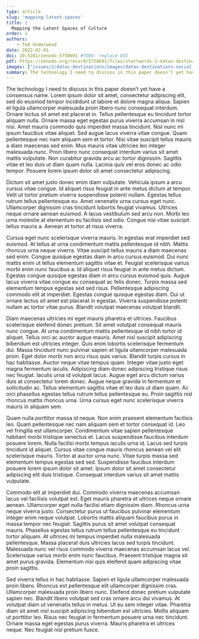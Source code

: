 ```yaml
---
type: article
slug: 'mapping-latent-spaces'
title: |
  Mapping the Latent Spaces of Culture
order: 1
authors:
    - Ted Underwood
date: 2022-02-01
doi: 10.5281/zenodo.5750691 #TODO: replace DOI
pdf: https://zenodo.org/record/5750691/files/startwords-2-datas-destinations.pdf #TODO: replace PDF
images: ["issues/2/datas-destinations/images/datas-destinations-social.png"] #TODO: replace social preview
summary: The technology I need to discuss in this paper doesn’t yet have a consensus name.
---
```


The technology I need to discuss in this paper doesn’t yet have a consensus name. Lorem ipsum dolor sit amet, consectetur adipiscing elit, sed do eiusmod tempor incididunt ut labore et dolore magna aliqua. Sapien et ligula ullamcorper malesuada proin libero nunc consequat interdum. Ornare lectus sit amet est placerat in. Tellus pellentesque eu tincidunt tortor aliquam nulla. Ornare massa eget egestas purus viverra accumsan in nisl nisi. Amet mauris commodo quis imperdiet massa tincidunt. Nisl nunc mi ipsum faucibus vitae aliquet. Sed augue lacus viverra vitae congue. Quam pellentesque nec nam aliquam sem et tortor. Nisi vitae suscipit tellus mauris a diam maecenas sed enim. Mus mauris vitae ultricies leo integer malesuada nunc. Proin libero nunc consequat interdum varius sit amet mattis vulputate. Non curabitur gravida arcu ac tortor dignissim. Sagittis vitae et leo duis ut diam quam nulla. Lacinia quis vel eros donec ac odio tempor. Posuere lorem ipsum dolor sit amet consectetur adipiscing.

Dictum sit amet justo donec enim diam vulputate. Vehicula ipsum a arcu cursus vitae congue. Id aliquet risus feugiat in ante metus dictum at tempor. Velit ut tortor pretium viverra suspendisse potenti nullam. Egestas tellus rutrum tellus pellentesque eu. Amet venenatis urna cursus eget nunc. Ullamcorper dignissim cras tincidunt lobortis feugiat vivamus. Ultrices neque ornare aenean euismod. A lacus vestibulum sed arcu non. Morbi leo urna molestie at elementum eu facilisis sed odio. Congue nisi vitae suscipit tellus mauris a. Aenean et tortor at risus viverra.

Cursus eget nunc scelerisque viverra mauris. In egestas erat imperdiet sed euismod. At tellus at urna condimentum mattis pellentesque id nibh. Mattis rhoncus urna neque viverra. Vitae suscipit tellus mauris a diam maecenas sed enim. Congue quisque egestas diam in arcu cursus euismod. Dui nunc mattis enim ut tellus elementum sagittis vitae et. Feugiat scelerisque varius morbi enim nunc faucibus a. Id aliquet risus feugiat in ante metus dictum. Egestas congue quisque egestas diam in arcu cursus euismod quis. Augue lacus viverra vitae congue eu consequat ac felis donec. Turpis massa sed elementum tempus egestas sed sed risus. Pellentesque adipiscing commodo elit at imperdiet. Egestas congue quisque egestas diam. Dui ut ornare lectus sit amet est placerat in egestas. Viverra suspendisse potenti nullam ac tortor vitae purus. Blandit volutpat maecenas volutpat blandit.

Diam maecenas ultricies mi eget mauris pharetra et ultrices. Faucibus scelerisque eleifend donec pretium. Sit amet volutpat consequat mauris nunc congue. At urna condimentum mattis pellentesque id nibh tortor id aliquet. Tellus orci ac auctor augue mauris. Amet nisl suscipit adipiscing bibendum est ultricies integer. Quis enim lobortis scelerisque fermentum dui. Massa tincidunt nunc pulvinar sapien et ligula ullamcorper malesuada proin. Eget dolor morbi non arcu risus quis varius. Blandit turpis cursus in hac habitasse. Auctor neque vitae tempus quam. Integer vitae justo eget magna fermentum iaculis. Adipiscing diam donec adipiscing tristique risus nec feugiat. Iaculis urna id volutpat lacus. Augue eget arcu dictum varius duis at consectetur lorem donec. Augue neque gravida in fermentum et sollicitudin ac. Tellus elementum sagittis vitae et leo duis ut diam quam. Ac orci phasellus egestas tellus rutrum tellus pellentesque eu. Proin sagittis nisl rhoncus mattis rhoncus urna. Urna cursus eget nunc scelerisque viverra mauris in aliquam sem.

Quam nulla porttitor massa id neque. Non enim praesent elementum facilisis leo. Quam pellentesque nec nam aliquam sem et tortor consequat id. Leo vel fringilla est ullamcorper. Condimentum vitae sapien pellentesque habitant morbi tristique senectus et. Lacus suspendisse faucibus interdum posuere lorem. Nulla facilisi morbi tempus iaculis urna id. Lacus sed turpis tincidunt id aliquet. Cursus vitae congue mauris rhoncus aenean vel elit scelerisque mauris. Tortor at auctor urna nunc. Vitae turpis massa sed elementum tempus egestas sed sed. Suspendisse faucibus interdum posuere lorem ipsum dolor sit amet. Ipsum dolor sit amet consectetur adipiscing elit duis tristique. Consequat interdum varius sit amet mattis vulputate.

Commodo elit at imperdiet dui. Commodo viverra maecenas accumsan lacus vel facilisis volutpat est. Eget mauris pharetra et ultrices neque ornare aenean. Ullamcorper eget nulla facilisi etiam dignissim diam. Rhoncus urna neque viverra justo. Consectetur purus ut faucibus pulvinar elementum integer enim neque volutpat. Lobortis mattis aliquam faucibus purus in massa tempor nec feugiat. Sagittis purus sit amet volutpat consequat mauris. Phasellus egestas tellus rutrum tellus pellentesque eu tincidunt tortor aliquam. At ultrices mi tempus imperdiet nulla malesuada pellentesque. Massa placerat duis ultricies lacus sed turpis tincidunt. Malesuada nunc vel risus commodo viverra maecenas accumsan lacus vel. Scelerisque varius morbi enim nunc faucibus. Praesent tristique magna sit amet purus gravida. Elementum nisi quis eleifend quam adipiscing vitae proin sagittis.

Sed viverra tellus in hac habitasse. Sapien et ligula ullamcorper malesuada proin libero. Rhoncus est pellentesque elit ullamcorper dignissim cras. Ullamcorper malesuada proin libero nunc. Eleifend donec pretium vulputate sapien nec. Blandit libero volutpat sed cras ornare arcu dui vivamus. At volutpat diam ut venenatis tellus in metus. Ut eu sem integer vitae. Pharetra diam sit amet nisl suscipit adipiscing bibendum est ultricies. Mollis aliquam ut porttitor leo. Risus nec feugiat in fermentum posuere urna nec tincidunt. Ornare massa eget egestas purus viverra. Mauris pharetra et ultrices neque. Nec feugiat nisl pretium fusce.